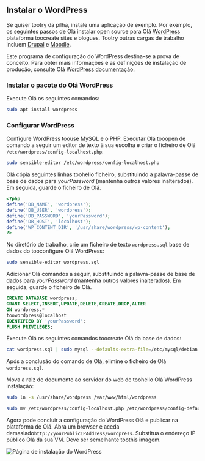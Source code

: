 ## <a name="install-wordpress"></a>Instalar o WordPress

Se quiser tootry da pilha, instale uma aplicação de exemplo. Por exemplo, os seguintes passos de Olá instalar open source para Olá [WordPress](https://wordpress.org/) plataforma toocreate sites e blogues. Tootry outras cargas de trabalho incluem [Drupal](http://www.drupal.org) e [Moodle](https://moodle.org/). 

Este programa de configuração do WordPress destina-se a prova de conceito. Para obter mais informações e as definições de instalação de produção, consulte Olá [WordPress documentação](https://codex.wordpress.org/Main_Page). 



### <a name="install-hello-wordpress-package"></a>Instalar o pacote do Olá WordPress

Execute Olá os seguintes comandos:

```bash
sudo apt install wordpress
```

### <a name="configure-wordpress"></a>Configurar WordPress

Configure WordPress toouse MySQL e o PHP. Executar Olá tooopen de comando a seguir um editor de texto à sua escolha e criar o ficheiro de Olá `/etc/wordpress/config-localhost.php`:

```bash
sudo sensible-editor /etc/wordpress/config-localhost.php
```
Olá cópia seguintes linhas toohello ficheiro, substituindo a palavra-passe de base de dados para *yourPassword* (mantenha outros valores inalterados). Em seguida, guarde o ficheiro de Olá.

```php
<?php
define('DB_NAME', 'wordpress');
define('DB_USER', 'wordpress');
define('DB_PASSWORD', 'yourPassword');
define('DB_HOST', 'localhost');
define('WP_CONTENT_DIR', '/usr/share/wordpress/wp-content');
?>
```

No diretório de trabalho, crie um ficheiro de texto `wordpress.sql` base de dados do tooconfigure Olá WordPress: 

```bash
sudo sensible-editor wordpress.sql
```

Adicionar Olá comandos a seguir, substituindo a palavra-passe de base de dados para *yourPassword* (mantenha outros valores inalterados). Em seguida, guarde o ficheiro de Olá.

```sql
CREATE DATABASE wordpress;
GRANT SELECT,INSERT,UPDATE,DELETE,CREATE,DROP,ALTER
ON wordpress.*
toowordpress@localhost
IDENTIFIED BY 'yourPassword';
FLUSH PRIVILEGES;
```


Execute Olá os seguintes comandos toocreate Olá da base de dados:

```bash
cat wordpress.sql | sudo mysql --defaults-extra-file=/etc/mysql/debian.cnf
```

Após a conclusão do comando de Olá, elimine o ficheiro de Olá `wordpress.sql`.

Mova a raiz de documento ao servidor do web de toohello Olá WordPress instalação:

```bash
sudo ln -s /usr/share/wordpress /var/www/html/wordpress

sudo mv /etc/wordpress/config-localhost.php /etc/wordpress/config-default.php
```

Agora pode concluir a configuração do WordPress Olá e publicar na plataforma de Olá. Abra um browser e aceda demasiado`http://yourPublicIPAddress/wordpress`. Substitua o endereço IP público Olá da sua VM. Deve ser semelhante toothis imagem.

![Página de instalação do WordPress](./media/virtual-machines-linux-tutorial-wordpress/wordpressstartpage.png)